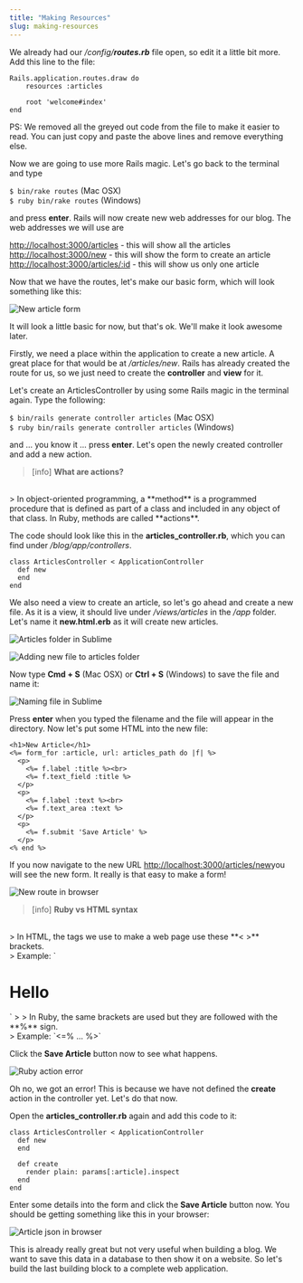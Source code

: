 ```yaml
---
title: "Making Resources"
slug: making-resources
---     
```


We already had our */config/__routes.rb__* file open, so edit it a little bit more. Add this line to the file:

    Rails.application.routes.draw do
        resources :articles

        root 'welcome#index'
    end

PS: We removed all the greyed out code from the file to make it easier to read. You can just copy and paste the above lines and remove everything else.

Now we are going to use more Rails magic. Let's go back to the terminal and type

`$ bin/rake routes` (Mac OSX)
<br/>
`$ ruby bin/rake routes` (Windows)

and press **enter**. Rails will now create new web addresses for our blog. The web addresses we will use are

[http://localhost:3000/articles](http://localhost:3000/articles) - this will show all the articles
<br/> 
[http://localhost:3000/new](http://localhost:3000/new) - this will show the form to create an article
<br/> 
[http://localhost:3000/articles/:id](http://localhost:3000/articles/:id) - this will show us only one article

Now that we have the routes, let's make our basic form, which will look something like this:

![New article form](./1-new-article.png "New article form")

It will look a little basic for now, but that's ok. We'll make it look awesome later.

Firstly, we need a place within the application to create a new article. A great place for that would be at */articles/new*. Rails has already created the route for us, so we just need to create the **controller** and **view** for it.

Let's create an ArticlesController by using some Rails magic in the terminal again. Type the following: 

`$ bin/rails generate controller articles` (Mac OSX)
<br/>
`$ ruby bin/rails generate controller articles` (Windows)

and ... you know it ... press **enter**. Let's open the newly created controller and add a new action.

> [info]
> **What are actions?**
<br/>
> In object-oriented programming, a **method** is a programmed procedure that is defined as part of a class and included in any object of that class. In Ruby, methods are called **actions**.

The code should look like this in the **articles_controller.rb**, which you can find under */blog/app/controllers*.

    class ArticlesController < ApplicationController
      def new
      end
    end

We also need a view to create an article, so let's go ahead and create a new file. As it is a view, it should live under */views/articles* in the */app* folder. Let's name it **new.html.erb** as it will create new articles.

![Articles folder in Sublime](./2-articles-in-sublime.png "Articles folder in Sublime")

![Adding new file to articles folder](./3-add-new-file.png "Adding new file to articles folder")

Now type **Cmd + S** (Mac OSX) or **Ctrl + S** (Windows) to save the file and name it:

![Naming file in Sublime](./4-new-html-file.png "Naming file in Sublime")

Press **enter** when you typed the filename and the file will appear in the directory. Now let's put some HTML into the new file:

    <h1>New Article</h1>
    <%= form_for :article, url: articles_path do |f| %>
      <p>
        <%= f.label :title %><br>
        <%= f.text_field :title %>
      </p>
      <p>
    ￼   <%= f.label :text %><br>
        <%= f.text_area :text %>
      </p>
      <p>
        <%= f.submit 'Save Article' %>
      </p> 
    <% end %>

If you now navigate to the new URL [http://localhost:3000/articles/new​](http://localhost:3000/articles/new​) you will see the new form. It really is that easy to make a form!

![New route in browser](./5-new-route.png "New route in browser")

> [info]
> **Ruby vs HTML syntax**
<br/>
> In HTML, the tags we use to make a web page use these **< >** brackets.
<br/>
> Example: `<h1>Hello</h1>`
> 
> In Ruby, the same brackets are used but they are followed with the **%** sign.
<br/>
> Example: `<=% ... %>`

Click the **Save Article** button now to see what happens.

![Ruby action error](./6-create-action-error.png "Ruby action error")

Oh no, we got an error! This is because we have not defined the **create** action in the controller yet. Let's do that now.

Open the **articles_controller.rb** again and add this code to it:

    class ArticlesController < ApplicationController
      def new
      end
      
      def create
        render plain: params[:article].inspect
      end
    end

Enter some details into the form and click the **Save Article** button now. You should be getting something like this in your browser:

![Article json in browser](./7-article-json.png "Article json in browser")

This is already really great but not very useful when building a blog. We want to save this data in a database to then show it on a website. So let's build the last building block to a complete web application.

